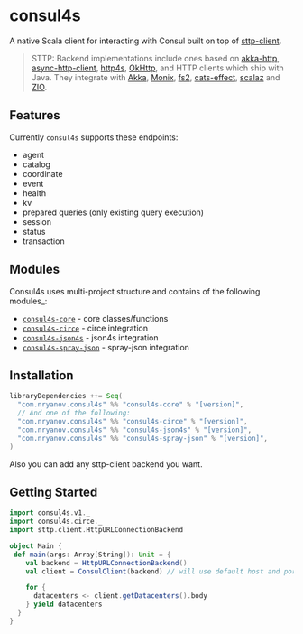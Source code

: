 # consul4s
 
A native Scala client for interacting with Consul built on top of [sttp-client](https//github.com/softwaremill/sttp).


> STTP: Backend implementations include ones based on [akka-http](https://doc.akka.io/docs/akka-http/current/scala/http/), [async-http-client](https://github.com/AsyncHttpClient/async-http-client), [http4s](https://http4s.org), [OkHttp](http://square.github.io/okhttp/), and HTTP clients which ship with Java. They integrate with [Akka](https://akka.io), [Monix](https://monix.io), [fs2](https://github.com/functional-streams-for-scala/fs2), [cats-effect](https://github.com/typelevel/cats-effect), [scalaz](https://github.com/scalaz/scalaz) and [ZIO](https://github.com/zio/zio). 

## Features
Currently `consul4s` supports these endpoints:
- agent
- catalog
- coordinate
- event
- health
- kv
- prepared queries (only existing query execution)
- session
- status
- transaction

## Modules
Consul4s uses multi-project structure and contains of the following modules_:

* [`consul4s-core`](modules/core) - core classes/functions
* [`consul4s-circe`](modules/circe) - circe integration
* [`consul4s-json4s`](modules/json4s) - json4s integration
* [`consul4s-spray-json`](modules/spray-json) - spray-json integration

## Installation
```sbt
libraryDependencies ++= Seq(
  "com.nryanov.consul4s" %% "consul4s-core" % "[version]",
  // And one of the following:
  "com.nryanov.consul4s" %% "consul4s-circe" % "[version]",
  "com.nryanov.consul4s" %% "consul4s-json4s" % "[version]",
  "com.nryanov.consul4s" %% "consul4s-spray-json" % "[version]",
)
```

Also you can add any sttp-client backend you want. 

## Getting Started
```scala
import consul4s.v1._
import consul4s.circe._
import sttp.client.HttpURLConnectionBackend

object Main {
 def main(args: Array[String]): Unit = {
    val backend = HttpURLConnectionBackend()
    val client = ConsulClient(backend) // will use default host and port: http://localhost:8500

    for {
      datacenters <- client.getDatacenters().body
    } yield datacenters
  }
}
```